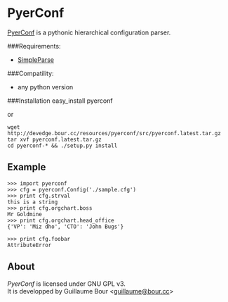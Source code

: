 PyerConf
======

[PyerConf](http://devedge.bour.cc/wiki/PyerConf) is a pythonic hierarchical configuration parser.


###Requirements:
* [SimpleParse](http://pypi.python.org/pypi/SimpleParse)

###Compatility:
*	any python version

###Installation
	easy_install pyerconf

or

	wget http://devedge.bour.cc/resources/pyerconf/src/pyerconf.latest.tar.gz
	tar xvf pyerconf.latest.tar.gz
	cd pyerconf-* && ./setup.py install

Example
-------

	>>> import pyerconf
	>>> cfg = pyerconf.Config('./sample.cfg')
	>>> print cfg.strval
	this is a string
	>>> print cfg.orgchart.boss
	Mr Goldmine
	>>> print cfg.orgchart.head_office
	{'VP': 'Miz dho', 'CTO': 'John Bugs'}

	>>> print cfg.foobar
	AttributeError

About
-----

*PyerConf* is licensed under GNU GPL v3.<br/>
It is developped by Guillaume Bour &lt;guillaume@bour.cc&gt;
